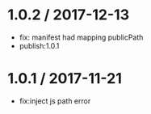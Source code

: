 
1.0.2 / 2017-12-13
==================

  * fix: manifest had mapping publicPath
  * publish:1.0.1

1.0.1 / 2017-11-21
==================

  * fix:inject js path error
